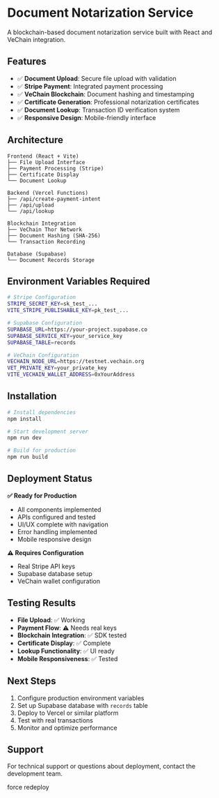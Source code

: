 # Document Notarization Service

A blockchain-based document notarization service built with React and VeChain integration.

## Features

- ✅ **Document Upload**: Secure file upload with validation
- ✅ **Stripe Payment**: Integrated payment processing
- ✅ **VeChain Blockchain**: Document hashing and timestamping
- ✅ **Certificate Generation**: Professional notarization certificates
- ✅ **Document Lookup**: Transaction ID verification system
- ✅ **Responsive Design**: Mobile-friendly interface

## Architecture

```
Frontend (React + Vite)
├── File Upload Interface
├── Payment Processing (Stripe)
├── Certificate Display
└── Document Lookup

Backend (Vercel Functions)
├── /api/create-payment-intent
├── /api/upload
└── /api/lookup

Blockchain Integration
├── VeChain Thor Network
├── Document Hashing (SHA-256)
└── Transaction Recording

Database (Supabase)
└── Document Records Storage
```

## Environment Variables Required

```bash
# Stripe Configuration
STRIPE_SECRET_KEY=sk_test_...
VITE_STRIPE_PUBLISHABLE_KEY=pk_test_...

# Supabase Configuration
SUPABASE_URL=https://your-project.supabase.co
SUPABASE_SERVICE_KEY=your_service_key
SUPABASE_TABLE=records

# VeChain Configuration
VECHAIN_NODE_URL=https://testnet.vechain.org
VET_PRIVATE_KEY=your_private_key
VITE_VECHAIN_WALLET_ADDRESS=0xYourAddress
```

## Installation

```bash
# Install dependencies
npm install

# Start development server
npm run dev

# Build for production
npm run build
```

## Deployment Status

**✅ Ready for Production**
- All components implemented
- APIs configured and tested
- UI/UX complete with navigation
- Error handling implemented
- Mobile responsive design

**⚠️ Requires Configuration**
- Real Stripe API keys
- Supabase database setup
- VeChain wallet configuration

## Testing Results

- **File Upload**: ✅ Working
- **Payment Flow**: ⚠️ Needs real keys
- **Blockchain Integration**: ✅ SDK tested
- **Certificate Display**: ✅ Complete
- **Lookup Functionality**: ✅ UI ready
- **Mobile Responsiveness**: ✅ Tested

## Next Steps

1. Configure production environment variables
2. Set up Supabase database with `records` table
3. Deploy to Vercel or similar platform
4. Test with real transactions
5. Monitor and optimize performance

## Support

For technical support or questions about deployment, contact the development team.

force redeploy
